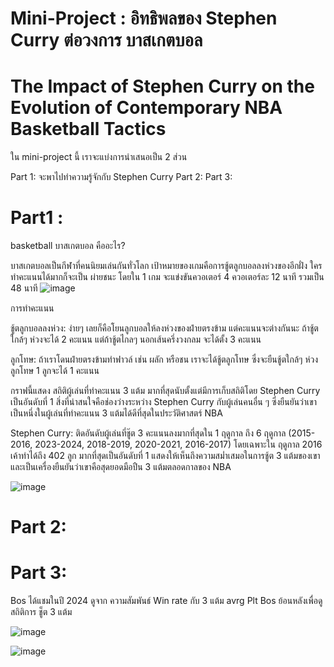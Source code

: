 # Mini-Project : อิทธิพลของ Stephen Curry ต่อวงการ บาสเกตบอล
# The Impact of Stephen Curry on the Evolution of Contemporary NBA Basketball Tactics

ใน mini-project นี้ เราจะแบ่งการนำเสนอเป็น 2 ส่วน 

Part 1: จะพาไปทำความรู้จักกับ Stephen Curry 
Part 2:
Part 3: 




# Part1 : 

basketball
บาสเกตบอล คืออะไร?

บาสเกตบอลเป็นกีฬาที่คนนิยมเล่นกันทั่วโลก เป้าหมายของเกมคือการชู้ตลูกบอลลงห่วงของอีกฝั่ง ใครทำคะแนนได้มากก็จะเป็น ผ่ายชนะ โดยใน 1 เกม จะแข่งขันควอเตอร์ 4 ควอเตอร์ละ 12 นาที รวมเป็น 48 นาที 
![image](https://github.com/user-attachments/assets/c659c5a2-0157-4402-87ea-2a6e532121bf)

การทำคะแนน

ชู้ตลูกบอลลงห่วง: ง่ายๆ เลยก็คือโยนลูกบอลให้ลงห่วงของฝ่ายตรงข้าม แต่คะแนนจะต่างกันนะ ถ้าชู้ตใกล้ๆ ห่วงจะได้ 2 คะแนน แต่ถ้าชู้ตไกลๆ นอกเส้นครึ่งวงกลม จะได้ตั้ง 3 คะแนน

ลูกโทษ: ถ้าเราโดนฝ่ายตรงข้ามทำฟาวล์ เช่น ผลัก หรือชน เราจะได้ชู้ตลูกโทษ ซึ่งจะยืนชู้ตใกล้ๆ ห่วง ลูกโทษ 1 ลูกจะได้ 1 คะแนน




กราฟนี้แสดง สถิติผู้เล่นที่ทำคะแนน 3 แต้ม มากที่สุดนับตั้งแต่มีการเก็บสถิติโดย Stephen Curry เป็นอันดับที่ 1 สิ่งที่น่าสนใจคือช่องว่างระหว่าง Stephen Curry กับผู้เล่นคนอื่น ๆ ซึ่งยืนยันว่าเขาเป็นหนึ่งในผู้เล่นที่ทำคะแนน 3 แต้มได้ดีที่สุดในประวัติศาสตร์ NBA



Stephen Curry: ติดอันดับผู้เล่นที่ชู๊ต 3 คะแนนลงมากที่สุดใน 1 ฤดูกาล ถึง 6 ฤดูกาล (2015-2016, 2023-2024, 2018-2019, 2020-2021, 2016-2017) โดยเฉพาะใน ฤดูกาล 2016 เค้าทำได้ถึง 402 ลูก มากที่สุดเป็นอันดับที่ 1 แสดงให้เห็นถึงความสม่ำเสมอในการชู้ต 3 แต้มของเขา และเป็นเครื่องยืนยันว่าเขาคือสุดยอดมือปืน 3 แต้มตลอดกาลของ NBA 

![image](https://github.com/user-attachments/assets/0d3e5372-5b30-4b46-bfe3-f00dbc2ed9c3)

# Part 2:







# Part 3:
Bos ได้แชมในปี 2024 ดูจาก ความสัมพันธ์ Win rate กับ 3 แต้ม avrg
Plt Bos ย้อนหลังเพื่อดูสถิติการ ชู็ต 3 แต้ม

![image](https://github.com/user-attachments/assets/f662289f-1e79-4ebc-841f-90f91c03e449)

![image](https://github.com/user-attachments/assets/ceb32f40-cc5d-4fb7-9e59-1ffa891056bc)





















































